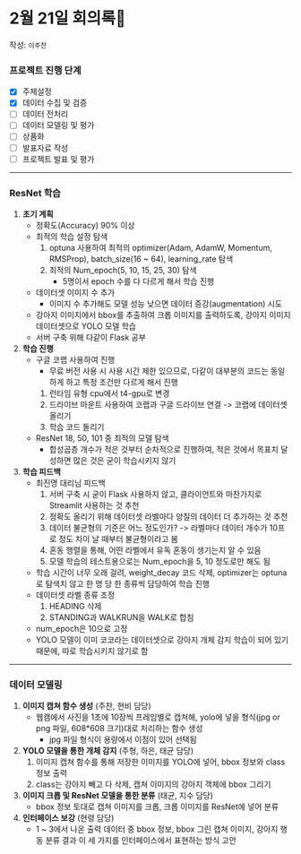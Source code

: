 # 2월 21일 회의록🐥
작성: `이주찬`

### 프로젝트 진행 단계
- [x] 주제설정
- [x] 데이터 수집 및 검증
- [ ] 데이터 전처리
- [ ] 데이터 모델링 및 평가
- [ ] 상품화
- [ ] 발표자료 작성
- [ ] 프로젝트 발표 및 평가

***

### ResNet 학습
1. **초기 계획**
	- 정확도(Accuracy) 90% 이상
    - 최적의 학습 설정 탐색
        1. optuna 사용하여 최적의 optimizer(Adam, AdamW, Momentum, RMSProp), batch_size(16 ~ 64), learning_rate 탐색
        2. 최적의 Num_epoch(5, 10, 15, 25, 30) 탐색
            - 5명이서 epoch 수를 다 다르게 해서 학습 진행
    - 데이터셋 이미지 수 추가
        - 이미지 수 추가해도 모델 성능 낮으면 데이터 증강(augmentation) 시도
    - 강아지 이미지에서 bbox를 추출하여 크롭 이미지를 출력하도록, 강아지 이미지 데이터셋으로 YOLO 모델 학습
    - 서버 구축 위해 다같이 Flask 공부
2. **학습 진행**
    - 구글 코랩 사용하여 진행
        - 무료 버전 사용 시 사용 시간 제한 있으므로, 다같이 대부분의 코드는 동일하게 하고 특정 조건만 다르게 해서 진행
        1. 런타임 유형 cpu에서 t4-gpu로 변경
        2. 드라이브 마운트 사용하여 코랩과 구글 드라이브 연결 -> 코랩에 데이터셋 올리기
        3. 학습 코드 돌리기
    - ResNet 18, 50, 101 중 최적의 모델 탐색 
        - 합성곱층 개수가 적은 것부터 순차적으로 진행하여, 적은 것에서 목표치 달성하면 많은 것은 굳이 학습시키지 않기
3. **학습 피드백**
    - 최진명 대리님 피드백
        1. 서버 구축 시 굳이 Flask 사용하지 않고, 클라이언트와 마찬가지로 Streamlit 사용하는 것 추천
        2. 정확도 올리기 위해 데이터셋 라벨마다 양질의 데이터 더 추가하는 것 추천
        3. 데이터 불균형의 기준은 어느 정도인가? -> 라벨마다 데이터 개수가 10프로 정도 차이 날 때부터 불균형이라고 봄 
        4. 혼동 행렬을 통해, 어떤 라벨에서 유독 혼동이 생기는지 알 수 있음
        5. 모델 학습의 테스트용으로는 Num_epoch을 5, 10 정도로만 해도 됨
    - 학습 시간이 너무 오래 걸려, weight_decay 코드 삭제, optimizer는 optuna로 탐색치 않고 한 명 당 한 종류씩 담당하여 학습 진행
    - 데이터셋 라벨 종류 조정
        1. HEADING 삭제
        2. STANDING과 WALKRUN을 WALK로 합침
    - num_epoch은 10으로 고정
    - YOLO 모델이 이미 코코라는 데이터셋으로 강아지 개체 감지 학습이 되어 있기 때문에, 따로 학습시키지 않기로 함

***

### 데이터 모델링
1. **이미지 캡쳐 함수 생성** (주찬, 현비 담당)
    - 웹캠에서 사진을 1초에 10장씩 프레임별로 캡쳐해, yolo에 넣을 형식(jpg or png 파일, 608*608 크기)대로 처리하는 함수 생성
        - jpg 파일 형식이 용량에서 이점이 있어 선택됨
2. **YOLO 모델을 통한 개체 감지** (주형, 하은, 태균 담당)
    1. 이미지 캡쳐 함수를 통해 저장한 이미지를 YOLO에 넣어, bbox 정보와 class 정보 출력
    2. class는 강아지 빼고 다 삭제, 캡쳐 이미지의 강아지 객체에 bbox 그리기
3. **이미지 크롭 및 ResNet 모델을 통한 분류** (태균, 지수 담당) 
    - bbox 정보 토대로 캡쳐 이미지를 크롭, 크롭 이미지를 ResNet에 넣어 분류
4. **인터페이스 보강** (현령 담당) 
    - 1 ~ 3에서 나온 출력 데이터 중 bbox 정보, bbox 그린 캡쳐 이미지, 강아지 행동 분류 결과 이 세 가지를 인터페이스에서 표현하는 방식 고안
